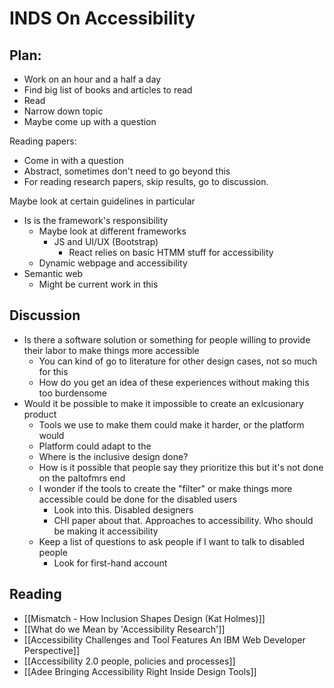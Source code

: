 # INDS On Accessibility

## Plan:
- Work on an hour and a half a day
- Find big list of books and articles to read 
- Read
- Narrow down topic
- Maybe come up with a question

Reading papers:
- Come in with a question
- Abstract, sometimes don't need to go beyond this
- For reading research papers, skip results, go to discussion. 

Maybe look at certain guidelines in particular
- Is is the framework's responsibility 
	- Maybe look at different frameworks
		- JS and UI/UX (Bootstrap)
			- React relies on basic HTMM stuff for accessibility
	- Dynamic webpage and accessibility
- Semantic web
	- Might be current work in this

## Discussion
- Is there a software solution or something for people willing to provide their labor to make things more accessible 
	- You can kind of go to literature for other design cases, not so much for this
	- How do you get an idea of these experiences without making this too burdensome
- Would it be possible to make it impossible to create an exlcusionary product 
	- Tools we use to make them could make it harder, or the platform would 
	- Platform could adapt to the 
	- Where is the inclusive design done? 
	- How is it possible that people say they prioritize this but it's not done on the paltofmrs end
	- I wonder if the tools to create the "filter" or make things more accessible could be done for the disabled users 
		- Look into this. Disabled designers
		- CHI paper about that. Approaches to accessibility. Who should be making it accessibility   
	- Keep a list of questions to ask people if I want to talk to disabled people 
		- Look for first-hand account

## Reading
- [[Mismatch - How Inclusion Shapes Design (Kat Holmes)]]
- [[What do we Mean by 'Accessibility Research']]
- [[Accessibility Challenges and Tool Features An IBM Web Developer Perspective]]
- [[Accessibility 2.0 people, policies and processes]]
- [[Adee Bringing Accessibility Right Inside Design Tools]]

